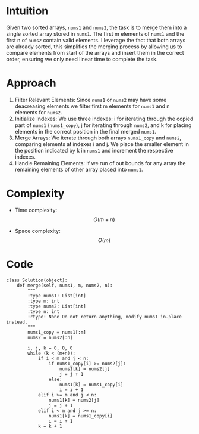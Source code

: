 # Intuition
<!-- Describe your first thoughts on how to solve this problem. -->
Given two sorted arrays, `nums1` and `nums2`, the task is to merge them into a single sorted array stored in `nums1`. The first m elements of `nums1` and the first n of `nums2` contain valid elements. I leverage the fact that both arrays are already sorted, this simplifies the merging process by allowing us to compare elements from start of the arrays and insert them in the correct order, ensuring we only need linear time to complete the task.

# Approach
<!-- Describe your approach to solving the problem. -->
1. Filter Relevant Elements: Since `nums1` or `nums2` may have some deacreasing elements we filter first m elements for `nums1` and n elements for `nums2`.
2. Initialize Indexes: We use three indexes: i for iterating through the copied part of `nums1` (`nums1_copy`), j for iterating through `nums2`, and k for placing elements in the correct position in the final merged `nums1`.
3. Merge Arrays: We iterate through both arrays `nums1_copy` and `nums2`, comparing elements at indexes i and j. We place the smaller element in the position indicated by k in `nums1` and increment the respective indexes.
4. Handle Remaining Elements: If we run of out bounds for any array the remaining elements of other array placed into `nums1`.

# Complexity
- Time complexity: $$O(m+n)$$

- Space complexity: $$O(m)$$

# Code
```
class Solution(object):
    def merge(self, nums1, m, nums2, n):
        """
        :type nums1: List[int]
        :type m: int
        :type nums2: List[int]
        :type n: int
        :rtype: None Do not return anything, modify nums1 in-place instead.
        """
        nums1_copy = nums1[:m]
        nums2 = nums2[:n]

        i, j, k = 0, 0, 0
        while (k < (m+n)):
            if i < m and j < n:
                if nums1_copy[i] >= nums2[j]:
                    nums1[k] = nums2[j]
                    j = j + 1
                else:
                    nums1[k] = nums1_copy[i]
                    i = i + 1
            elif i >= m and j < n:
                nums1[k] = nums2[j]
                j = j + 1
            elif i < m and j >= n:
                nums1[k] = nums1_copy[i]
                i = i + 1
            k = k + 1
```